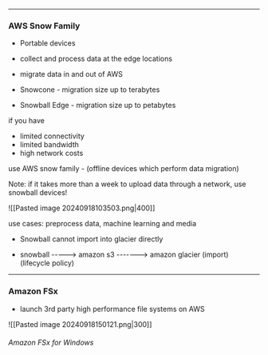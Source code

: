 - - - 
### AWS Snow Family 

- Portable devices 
- collect and process data at the edge locations 
- migrate data in and out of AWS

- Snowcone - migration size up to terabytes
- Snowball Edge - migration size up to petabytes

if you have 
- limited connectivity 
- limited bandwidth
- high network costs

use AWS snow family - (offline devices which perform data migration)

Note: if it takes more than a week to upload data through a network, use snowball devices! 

![[Pasted image 20240918103503.png|400]]

use cases: preprocess data, machine learning and media

- Snowball cannot import into glacier directly 

- snowball -----> amazon s3 -------> amazon glacier
       (import)        (lifecycle policy)

---

### Amazon FSx 

- launch 3rd party high performance file systems on AWS

![[Pasted image 20240918150121.png|300]]

###### Amazon FSx for Windows
